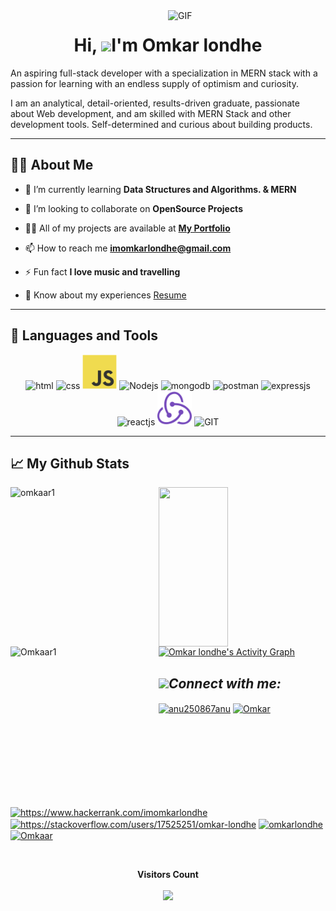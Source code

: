 

<img align="right" alt="GIF" src="https://miro.medium.com/max/700/0*FGD6BUzzZs1VJLuY.gif" width="50%"/>


<h1 align="center">Hi, <img src="https://raw.githubusercontent.com/MartinHeinz/MartinHeinz/master/wave.gif" width="30px">I'm Omkar londhe</h1>
An aspiring full-stack developer with a specialization in MERN stack with a passion for learning with an endless supply of optimism and curiosity.

I am an analytical, detail-oriented, results-driven graduate, passionate about Web development, and am skilled with MERN Stack and other development tools. Self-determined and curious about building products.
<hr/>


## 🙋‍♂️ About Me

- 🌱 I’m currently learning **Data Structures and Algorithms. & MERN**

- 👯 I’m looking to collaborate on **OpenSource Projects**

- 👨‍💻 All of my projects are available at **[My Portfolio](https://my-portfolio-omkaar1.vercel.app/)**

- 📫 How to reach me **imomkarlondhe@gmail.com**

- ⚡ Fun fact **I love music and travelling**

- 📄 Know about my experiences [Resume](https://drive.google.com/file/d/1xU5_mR6GOLCwfXI3B1EO4KXwPSTwGLus/view)

<hr/>


## 🚀 Languages and Tools

<p align="center">
      <img src="https://www.vectorlogo.zone/logos/w3_html5/w3_html5-icon.svg" alt="html" width="55" height="55"/>
      <img src="https://www.vectorlogo.zone/logos/w3_css/w3_css-icon.svg" alt="css" width="55" height="55"/>
      <img src="https://raw.githubusercontent.com/devicons/devicon/master/icons/javascript/javascript-original.svg" alt="javascript" width="55" height="55"/>
      <img src="https://www.vectorlogo.zone/logos/nodejs/nodejs-icon.svg" alt="Nodejs" width="55" height="55"/>
      <img src="https://www.vectorlogo.zone/logos/mongodb/mongodb-icon.svg" alt="mongodb"  height="55"/>
      <img src="https://www.vectorlogo.zone/logos/getpostman/getpostman-icon.svg" alt="postman" width="55" height="55"/>
      <img src="https://www.vectorlogo.zone/logos/expressjs/expressjs-icon.svg" alt="expressjs" width="55" height="55"/>
      <img src="https://www.vectorlogo.zone/logos/reactjs/reactjs-icon.svg" alt="reactjs" width="55" height="55"/>
      <img src="https://raw.githubusercontent.com/devicons/devicon/master/icons/redux/redux-original.svg" alt="redux" width="55" height="55"/>
      <img src="https://www.vectorlogo.zone/logos/git-scm/git-scm-icon.svg" alt="GIT" width="55" height="55" marginleft="15"/>
</p>
<hr/>


## 📈 My Github Stats
<div>
<img align="left" src="https://github-readme-stats.vercel.app/api/top-langs?username=omkaar1&show_icons=true&theme=radical" height="255px" width="47%" alt="omkaar1" />
</div>
<div>
  <img align="left" src="https://github-readme-stats.vercel.app/api?username=Omkaar1&show_icons=true&theme=radical" height="255px" width="47%"/>
  <img align="left" src="https://github-readme-streak-stats.herokuapp.com/?user=Omkaar1&theme=radical" alt="Omkaar1" height="255px" width="47%" />
</div>
<div>
  <a href="https://github.com/Omkaar1"><img alt="Omkar londhe's Activity Graph" src="https://activity-graph.herokuapp.com/graph?username=Omkaar1&hide_border=true&theme=redical" /></a>
</div
<hr/>

##  <i><img src="https://raw.githubusercontent.com/ShahriarShafin/ShahriarShafin/main/Assets/handshake.gif" width="80"/>Connect with me: </i>
<p align="left">
<a href="https://twitter.com/IMOmkaar" target="blank"><img align="center" src="https://www.vectorlogo.zone/logos/twitter/twitter-official.svg" alt="anu250867anu" height="30" width="40" /></a>
<a href="https://www.linkedin.com/in/omkar-londhe-495956224/" target="blank"><img align="center" src="https://www.vectorlogo.zone/logos/linkedin/linkedin-icon.svg" alt="Omkar" height="30" width="40" /></a>
<a href="https://www.hackerrank.com/https://www.hackerrank.com/imomkarlondhe" target="blank"><img align="center" src="https://raw.githubusercontent.com/rahuldkjain/github-profile-readme-generator/master/src/images/icons/Social/hackerrank.svg" alt="https://www.hackerrank.com/imomkarlondhe" height="30" width="40" /></a>
<a href="https://stackoverflow.com/users/https://stackoverflow.com/users/17525251/omkar-londhe" target="blank"><img align="center" src="https://raw.githubusercontent.com/rahuldkjain/github-profile-readme-generator/master/src/images/icons/Social/stack-overflow.svg" alt="https://stackoverflow.com/users/17525251/omkar-londhe" height="30" width="40" /></a>
<a href="https://www.facebook.com/omkaarlondhe/" target="blank"><img align="center" src="https://www.vectorlogo.zone/logos/facebook/facebook-icon.svg" alt="omkarlondhe" height="30" width="40" /></a>
<a href="https://www.instagram.com/_omkaar__/" target="blank"><img align="center" src="https://raw.githubusercontent.com/rahuldkjain/github-profile-readme-generator/master/src/images/icons/Social/instagram.svg" alt="Omkaar" height="30" width="40" /></a>   
</p>
      
<div align="center">
<br><p align="centre"><b>Visitors Count</b></p>  
<p align="center"><img align="center" src="https://profile-counter.glitch.me/{Omkaar1}/count.svg" /></p> 
<br></div>
